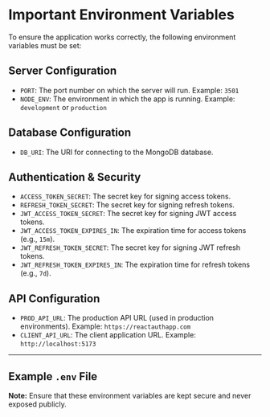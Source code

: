 # Important Environment Variables

To ensure the application works correctly, the following environment variables must be set:

## Server Configuration

- `PORT`: The port number on which the server will run. Example: `3501`
- `NODE_ENV`: The environment in which the app is running. Example: `development` or `production`

## Database Configuration

- `DB_URI`: The URI for connecting to the MongoDB database.

## Authentication & Security

- `ACCESS_TOKEN_SECRET`: The secret key for signing access tokens.
- `REFRESH_TOKEN_SECRET`: The secret key for signing refresh tokens.
- `JWT_ACCESS_TOKEN_SECRET`: The secret key for signing JWT access tokens.
- `JWT_ACCESS_TOKEN_EXPIRES_IN`: The expiration time for access tokens (e.g., `15m`).
- `JWT_REFRESH_TOKEN_SECRET`: The secret key for signing JWT refresh tokens.
- `JWT_REFRESH_TOKEN_EXPIRES_IN`: The expiration time for refresh tokens (e.g., `7d`).

## API Configuration

- `PROD_API_URL`: The production API URL (used in production environments). Example: `https://reactauthapp.com`
- `CLIENT_API_URL`: The client application URL. Example: `http://localhost:5173`

---

## Example `.env` File

**Note:** Ensure that these environment variables are kept secure and never exposed publicly.

